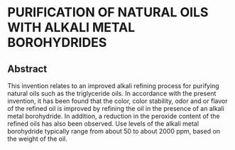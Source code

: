# PURIFICATION OF NATURAL OILS WITH ALKALI METAL BOROHYDRIDES

## Abstract
This invention relates to an improved alkali refining process for purifying natural oils such as the triglyceride oils. In accordance with the present invention, it has been found that the color, color stability, odor and or flavor of the refined oil is improved by refining the oil in the presence of an alkali metal borohydride. In addition, a reduction in the peroxide content of the refined oils has also been observed. Use levels of the alkali metal borohydride typically range from about 50 to about 2000 ppm, based on the weight of the oil.